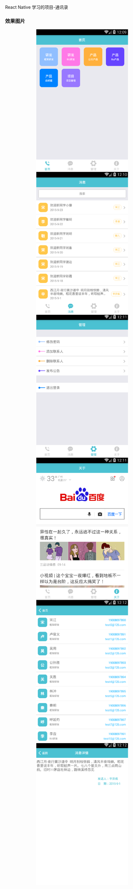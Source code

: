 React Native 学习的项目-通讯录

### 效果图片
<div align="center">
<img src="https://github.com/HZHAndroid/MailList/blob/master/show_project_imgs/shouye.png"  width="300"/> <img src="https://github.com/HZHAndroid/MailList/blob/master/show_project_imgs/message.png"  width="300"/> <img src="https://github.com/HZHAndroid/MailList/blob/master/show_project_imgs/setting.png"  width="300"/> <img src="https://github.com/HZHAndroid/MailList/blob/master/show_project_imgs/about.png"  width="300"/> <img src="https://github.com/HZHAndroid/MailList/blob/master/show_project_imgs/home_list.png"  width="300"/> <img src="https://github.com/HZHAndroid/MailList/blob/master/show_project_imgs/message_detail.png"  width="300"/>
</div>

